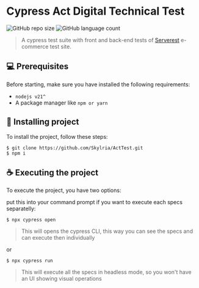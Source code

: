 # Cypress Act Digital Technical Test

![GitHub repo size](https://img.shields.io/github/repo-size/Skylria/ActTest?style=for-the-badge)
![GitHub language count](https://img.shields.io/github/languages/count/Skylria/ActTest?style=for-the-badge)

> A cypress test suite with front and back-end tests of [Serverest](https://front.serverest.dev) e-commerce test site.

## 💻 Prerequisites

Before starting, make sure you have installed the following requirements:

- `nodejs v21^`
- A package manager like `npm or yarn`

## 🚀 Installing project

To install the project, follow these steps:

```
$ git clone https://github.com/Skylria/ActTest.git
$ npm i
```

## ☕ Executing the project

To execute the project, you have two options:

put this into your command prompt if you want to execute each specs separatelly:

```
$ npx cypress open
```

> This will opens the cypress CLI, this way you can see the specs and can execute then individually

or

```
$ npx cypress run
```

> This will execute all the specs in headless mode, so you won't have an UI showing visual operations
